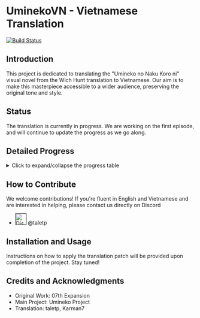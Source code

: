 # UminekoVN - Vietnamese Translation
[![Build Status](../../workflows/Build/badge.svg)](../../actions)

## Introduction
This project is dedicated to translating the "Umineko no Naku Koro ni" visual novel from the Wich Hunt translation to Vietnamese. Our aim is to make this masterpiece accessible to a wider audience, preserving the original tone and style.

## Status
The translation is currently in progress. We are working on the first episode, and will continue to update the progress as we go along.

## Detailed Progress
<details>
<summary>Click to expand/collapse the progress table</summary>

| Episode | Translation | Editing | Proofreading | Total Progress |
|---------|-------------|---------|--------------|----------------|
| 1       | 5%          | 0%      | 0%           | 🟥🟥🟥🟥🟥🟥🟥🟥🟥🟥 2% |
| 2       | 0%          | 0%      | 0%           | 🟥🟥🟥🟥🟥🟥🟥🟥🟥🟥 0%   |
| 3       | 0%          | 0%      | 0%           | 🟥🟥🟥🟥🟥🟥🟥🟥🟥🟥 0%   |
| 4       | 0%          | 0%      | 0%           | 🟥🟥🟥🟥🟥🟥🟥🟥🟥🟥 0%   |
| 5       | 0%          | 0%      | 0%           | 🟥🟥🟥🟥🟥🟥🟥🟥🟥🟥 0%   |
| 6       | 0%          | 0%      | 0%           | 🟥🟥🟥🟥🟥🟥🟥🟥🟥🟥 0%   |
| 7       | 0%          | 0%      | 0%           | 🟥🟥🟥🟥🟥🟥🟥🟥🟥🟥 0%   |
| 8       | 0%          | 0%      | 0%           | 🟥🟥🟥🟥🟥🟥🟥🟥🟥🟥 0%   |
| Overall |             |         |              | 🟥🟥🟥🟥🟥🟥🟥🟥🟥🟥 1%  |

Legend:
- 🟩 Completed
- 🟥 Not Started/In Progress

</details>

## How to Contribute
We welcome contributions! If you're fluent in English and Vietnamese and are interested in helping, please contact us directly on Discord
- <a href=""><img src="https://cdn.prod.website-files.com/6257adef93867e50d84d30e2/636e0a69f118df70ad7828d4_icon_clyde_blurple_RGB.svg" width="30" alt="Discord"/></a> @taletp

## Installation and Usage
Instructions on how to apply the translation patch will be provided upon completion of the project. Stay tuned!

## Credits and Acknowledgments
- Original Work: 07th Expansion
- Main Project: Umineko Project
- Translation: taletp, Karman7
